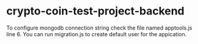 # crypto-coin-test-project-backend

To configure mongodb connection string check the file named apptools.js line 6.
You can run migration.js to create default user for the appication.
